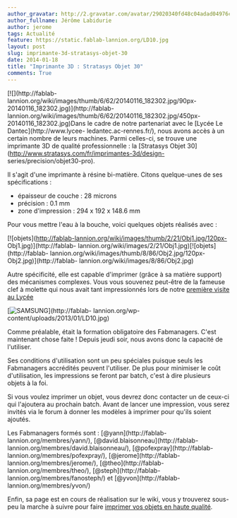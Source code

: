 ```yaml
---
author_gravatar: http://2.gravatar.com/avatar/29020340fd48c04adad04976cb909b4f?s=96&d=mm&r=g
author_fullname: Jérôme Labidurie
author: jerome
tags: Actualité
feature: https://static.fablab-lannion.org/LD10.jpg
layout: post
slug: imprimante-3d-stratasys-objet-30
date: 2014-01-18
title: "Imprimante 3D : Stratasys Objet 30"
comments: True
---
```

[![](http://fablab-
lannion.org/wiki/images/thumb/6/62/20140116_182302.jpg/90px-20140116_182302.jpg)](http://fablab-
lannion.org/wiki/images/thumb/6/62/20140116_182302.jpg/450px-20140116_182302.jpg)Dans
le cadre de notre partenariat avec le [Lycée Le Dantec](http://www.lycee-
ledantec.ac-rennes.fr/), nous avons accès à un certain nombre de leurs
machines. Parmi celles-ci, se trouve une imprimante 3D de qualité
professionnelle : la [Stratasys Objet
30](http://www.stratasys.com/fr/imprimantes-3d/design-
series/precision/objet30-pro).

Il s'agit d'une imprimante à résine bi-matière. Citons quelque-unes de ses
spécifications :

  * épaisseur de couche : 28 microns
  * précision : 0.1 mm
  * zone d'impression : 294 x 192 x 148.6 mm

Pour vous mettre l'eau à la bouche, voici quelques objets réalisés avec :

[![objets](http://fablab-lannion.org/wiki/images/thumb/2/21/Obj1.jpg/120px-
Obj1.jpg)](http://fablab-
lannion.org/wiki/images/2/21/Obj1.jpg)[![objets](http://fablab-
lannion.org/wiki/images/thumb/8/86/Obj2.jpg/120px-Obj2.jpg)](http://fablab-
lannion.org/wiki/images/8/86/Obj2.jpg)

Autre spécificité, elle est capable d'imprimer (grâce à sa matière support)
des mécanismes complexes. Vous vous souvenez peut-être de la fameuse clef à
molette qui nous avait tant impressionnés lors de notre [première visite au
Lycée](http://fablab-lannion.org/2013/01/visite-du-lycee-le-dantec/ "Visite du
Lycée Le Dantec" )

[![SAMSUNG](https://static.fablab-lannion.org/LD10-150x150.jpg)](http://fablab-
lannion.org/wp-content/uploads/2013/01/LD10.jpg)

Comme préalable, était la formation obligatoire des Fabmanagers. C'est
maintenant chose faite ! Depuis jeudi soir, nous avons donc la capacité de
l'utiliser.

Ses conditions d'utilisation sont un peu spéciales puisque seuls les
Fabmanagers accrédités peuvent l'utiliser. De plus pour minimiser le coût
d'utilisation, les impressions se feront par batch, c'est à dire plusieurs
objets à la foi.

Si vous voulez imprimer un objet, vous devrez donc contacter un de ceux-ci qui
l'ajoutera au prochain batch. Avant de lancer une impression, vous serez
invités via le forum à donner les modèles à imprimer pour qu'ils soient
ajoutés.

Les Fabmanagers formés sont : [@yann](http://fablab-
lannion.org/membres/yann/), [@david.blaisonneau](http://fablab-
lannion.org/membres/david.blaisonneau/), [@pofexpray](http://fablab-
lannion.org/membres/pofexpray/), [@jerome](http://fablab-
lannion.org/membres/jerome/), [@theo](http://fablab-
lannion.org/membres/theo/), [@steph](http://fablab-
lannion.org/membres/fanosteph/) et [@yvon](http://fablab-
lannion.org/membres/yvon/)

Enfin, sa page est en cours de réalisation sur le wiki, vous y trouverez sous-
peu la marche à suivre pour faire [imprimer vos objets en haute
qualité](http://fablab-lannion.org/wiki/index.php?title=Objet30).


